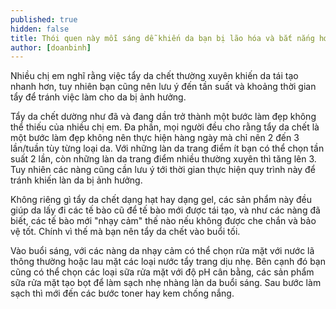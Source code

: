 ```yaml
---
published: true
hidden: false
title: Thói quen này mỗi sáng dễ khiến da bạn bị lão hóa và bắt nắng hơn
author: [doanbinh] 
---
```



Nhiều chị em nghĩ rằng việc tẩy da chết thường xuyên khiến da tái tạo nhanh hơn, tuy nhiên bạn cũng nên lưu ý đến tần suất và khoảng thời gian tẩy để tránh việc làm cho da bị ảnh hưởng.

Tẩy da chết dường như đã và đang dần trở thành một bước làm đẹp không thể thiếu của nhiều chị em. Đa phần, mọi người đều cho rằng tẩy da chết là một bước làm đẹp không nên thực hiện hàng ngày mà chỉ nên 2 đến 3 lần/tuần tùy từng loại da. Với những làn da trang điểm ít bạn có thể chọn tần suất 2 lần, còn những làn da trang điểm nhiều thường xuyên thì tăng lên 3. Tuy nhiên các nàng cũng cần lưu ý tới thời gian thực hiện quy trình này để tránh khiến làn da bị ảnh hưởng. 

Không riêng gì tẩy da chết dạng hạt hay dạng gel, các sản phẩm này đều giúp da lấy đi các tế bào cũ để tế bào mới được tái tạo, và như các nàng đã biết, các tế bào mới "nhạy cảm" thế nào nếu không được che chắn và bảo vệ tốt. Chính vì thế mà bạn nên tẩy da chết vào buổi tối. 

Vào buổi sáng, với các nàng da nhạy cảm có thể chọn rửa mặt với nước lã thông thường hoặc lau mặt các loại nước tẩy trang dịu nhẹ. Bên cạnh đó bạn cũng có thể chọn các loại sữa rửa mặt với độ pH cân bằng, các sản phẩm sữa rửa mặt tạo bọt để làm sạch nhẹ nhàng làn da buổi sáng. Sau bước làm sạch thì mới đến các bước toner hay kem chống nắng. 